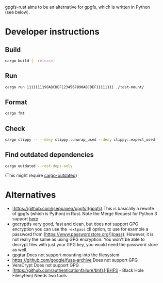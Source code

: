 gpgfs-rust aims to be an alternative for gpgfs, which is written in Python (see below).

# Developer instructions

## Build

```bash
cargo build [--release]
```

## Run

```bash
cargo run 1111111190ABCDEF1234567890ABCDEF11111111 ./test-mount/
```

## Format

```bash
cargo fmt
```

## Check

```bash
cargo clippy -- --deny clippy::unwrap_used --deny clippy::expect_used --warn clippy::pedantic --deny warnings
```

## Find outdated dependencies

```bash
cargo outdated --root-deps-only
```

(This might require [cargo-outdated](https://archlinux.org/packages/extra/x86_64/cargo-outdated/))

# Alternatives

- [https://github.com/jseppanen/gpgfs](gpgfs)
  This is basically a rewrite of gpgfs (which is Python) in Rust.
  Note the Merge Request for Python 3 support [here](https://github.com/jseppanen/gpgfs/pull/2)
- gocryptfs
  very good, fast and clean, but does not support GPG encryption
  you can use the `-extpass` cli option, to use for example a password from [https://www.passwordstore.org/](pass).
  However, it is not really the same as using GPG encryption. You won't be able to decrypt files with just your GPG key,
  you would need the password store as well.
- gpgtar
  Does not support mounting into the filesystem
- https://github.com/google/fuse-archive
  Does not support GPG
- VeraCrypt
  Does not support GPG
- [https://github.com/authenticationfailure/bhfs](BHFS - Black Hole Filesytem)
  Needs two tools
